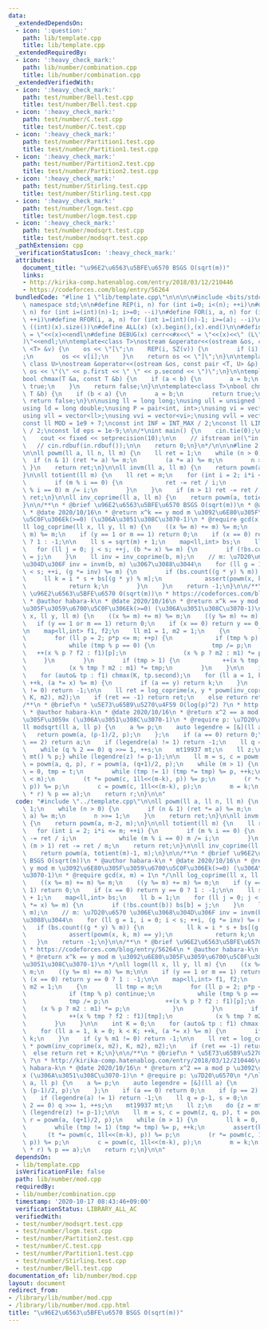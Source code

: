 ```yaml
---
data:
  _extendedDependsOn:
  - icon: ':question:'
    path: lib/template.cpp
    title: lib/template.cpp
  _extendedRequiredBy:
  - icon: ':heavy_check_mark:'
    path: lib/number/combination.cpp
    title: lib/number/combination.cpp
  _extendedVerifiedWith:
  - icon: ':heavy_check_mark:'
    path: test/number/Bell.test.cpp
    title: test/number/Bell.test.cpp
  - icon: ':heavy_check_mark:'
    path: test/number/C.test.cpp
    title: test/number/C.test.cpp
  - icon: ':heavy_check_mark:'
    path: test/number/Partition1.test.cpp
    title: test/number/Partition1.test.cpp
  - icon: ':heavy_check_mark:'
    path: test/number/Partition2.test.cpp
    title: test/number/Partition2.test.cpp
  - icon: ':heavy_check_mark:'
    path: test/number/Stirling.test.cpp
    title: test/number/Stirling.test.cpp
  - icon: ':heavy_check_mark:'
    path: test/number/logm.test.cpp
    title: test/number/logm.test.cpp
  - icon: ':heavy_check_mark:'
    path: test/number/modsqrt.test.cpp
    title: test/number/modsqrt.test.cpp
  _pathExtension: cpp
  _verificationStatusIcon: ':heavy_check_mark:'
  attributes:
    document_title: "\u96E2\u6563\u5BFE\u6570 BSGS O(sqrt(m))"
    links:
    - http://kirika-comp.hatenablog.com/entry/2018/03/12/210446
    - https://codeforces.com/blog/entry/56264
  bundledCode: "#line 1 \"lib/template.cpp\"\n\n\n\n#include <bits/stdc++.h>\n\nusing\
    \ namespace std;\n\n#define REP(i, n) for (int i=0; i<(n); ++i)\n#define RREP(i,\
    \ n) for (int i=(int)(n)-1; i>=0; --i)\n#define FOR(i, a, n) for (int i=(a); i<(n);\
    \ ++i)\n#define RFOR(i, a, n) for (int i=(int)(n)-1; i>=(a); --i)\n\n#define SZ(x)\
    \ ((int)(x).size())\n#define ALL(x) (x).begin(),(x).end()\n\n#define DUMP(x) cerr<<#x<<\"\
    \ = \"<<(x)<<endl\n#define DEBUG(x) cerr<<#x<<\" = \"<<(x)<<\" (L\"<<__LINE__<<\"\
    )\"<<endl;\n\ntemplate<class T>\nostream &operator<<(ostream &os, const vector\
    \ <T> &v) {\n    os << \"[\";\n    REP(i, SZ(v)) {\n        if (i) os << \", \"\
    ;\n        os << v[i];\n    }\n    return os << \"]\";\n}\n\ntemplate<class T,\
    \ class U>\nostream &operator<<(ostream &os, const pair <T, U> &p) {\n    return\
    \ os << \"(\" << p.first << \" \" << p.second << \")\";\n}\n\ntemplate<class T>\n\
    bool chmax(T &a, const T &b) {\n    if (a < b) {\n        a = b;\n        return\
    \ true;\n    }\n    return false;\n}\n\ntemplate<class T>\nbool chmin(T &a, const\
    \ T &b) {\n    if (b < a) {\n        a = b;\n        return true;\n    }\n   \
    \ return false;\n}\n\nusing ll = long long;\nusing ull = unsigned long long;\n\
    using ld = long double;\nusing P = pair<int, int>;\nusing vi = vector<int>;\n\
    using vll = vector<ll>;\nusing vvi = vector<vi>;\nusing vvll = vector<vll>;\n\n\
    const ll MOD = 1e9 + 7;\nconst int INF = INT_MAX / 2;\nconst ll LINF = LLONG_MAX\
    \ / 2;\nconst ld eps = 1e-9;\n\n/*\nint main() {\n    cin.tie(0);\n    ios::sync_with_stdio(false);\n\
    \    cout << fixed << setprecision(10);\n\n    // ifstream in(\"in.txt\");\n \
    \   // cin.rdbuf(in.rdbuf());\n\n    return 0;\n}\n*/\n\n\n#line 2 \"lib/number/mod.cpp\"\
    \n\nll powm(ll a, ll n, ll m) {\n    ll ret = 1;\n    while (n > 0) {\n      \
    \  if (n & 1) (ret *= a) %= m;\n        (a *= a) %= m;\n        n >>= 1;\n   \
    \ }\n    return ret;\n}\n\nll invm(ll a, ll m) {\n    return powm(a, m-2, m);\n\
    }\n\nll totient(ll m) {\n    ll ret = m;\n    for (int i = 2; i*i <= m; ++i) {\n\
    \        if (m % i == 0) {\n            ret -= ret / i;\n            while (m\
    \ % i == 0) m /= i;\n        }\n    }\n    if (m > 1) ret -= ret / m;\n    return\
    \ ret;\n}\n\nll inv_coprime(ll a, ll m) {\n    return powm(a, totient(m)-1, m);\n\
    }\n\n/**\n * @brief \u96E2\u6563\u5BFE\u6570 BSGS O(sqrt(m))\n * @author habara-k\n\
    \ * @date 2020/10/16\n * @return x^k == y mod m \u3092\u6E80\u305F\u3059\u6700\
    \u5C0F\u306Ek(>=0) (\u306A\u3051\u308C\u3070-1)\n * @require gcd(x, m) = 1\n */\n\
    ll log_coprime(ll x, ll y, ll m) {\n    ((x %= m) += m) %= m;\n    ((y %= m) +=\
    \ m) %= m;\n    if (y == 1 or m == 1) return 0;\n    if (x == 0) return y == 0\
    \ ? 1 : -1;\n\n    ll s = sqrt(m) + 1;\n    map<ll,int> bs;\n    ll b = 1;\n \
    \   for (ll j = 0; j < s; ++j, (b *= x) %= m) {\n        if (!bs.count(b)) bs[b]\
    \ = j;\n    }\n    ll inv = inv_coprime(b, m);\n    // m: \u7D20\u6570 \u306E\u3068\
    \u304D\u306F inv = invm(b, m) \u3067\u3088\u3044\n    for (ll g = 1, i = 0; i\
    \ < s; ++i, (g *= inv) %= m) {\n        if (bs.count((g * y) % m)) {\n       \
    \     ll k = i * s + bs[(g * y) % m];\n            assert(powm(x, k, m) == y);\n\
    \            return k;\n        }\n    }\n    return -1;\n}\n\n/**\n * @brief\
    \ \u96E2\u6563\u5BFE\u6570 O(sqrt(m))\n * https://codeforces.com/blog/entry/56264\n\
    \ * @author habara-k\n * @date 2020/10/16\n * @return x^k == y mod m \u3092\u6E80\
    \u305F\u3059\u6700\u5C0F\u306Ek(>=0) (\u306A\u3051\u308C\u3070-1)\n */\nll logm(ll\
    \ x, ll y, ll m) {\n    ((x %= m) += m) %= m;\n    ((y %= m) += m) %= m;\n\n \
    \   if (y == 1 or m == 1) return 0;\n    if (x == 0) return y == 0 ? 1 : -1;\n\
    \n    map<ll,int> f1, f2;\n    ll m1 = 1, m2 = 1;\n    {\n        ll tmp = m;\n\
    \        for (ll p = 2; p*p <= m; ++p) {\n            if (tmp % p) continue;\n\
    \            while (tmp % p == 0) {\n                tmp /= p;\n             \
    \   ++(x % p ? f2 : f1)[p];\n                (x % p ? m2 : m1) *= p;\n       \
    \     }\n        }\n        if (tmp > 1) {\n            ++(x % tmp ? f2 : f1)[tmp];\n\
    \            (x % tmp ? m2 : m1) *= tmp;\n        }\n    }\n\n    int K = 0;\n\
    \    for (auto& tp : f1) chmax(K, tp.second);\n    for (ll a = 1, k = 0; k < K;\
    \ ++k, (a *= x) %= m) {\n        if (a == y) return k;\n    }\n    if (y % m1\
    \ != 0) return -1;\n\n    ll ret = log_coprime(x, y * powm(inv_coprime(x, m2),\
    \ K, m2), m2);\n    if (ret == -1) return ret;\n    else return ret + K;\n}\n\n\
    /**\n * @brief\n * \u5E73\u65B9\u5270\u4F59 O(log(p)^2) ?\n * http://kirika-comp.hatenablog.com/entry/2018/03/12/210446\n\
    \ * @author habara-k\n * @date 2020/10/16\n * @return x^2 == a mod p \u3092\u6E80\
    \u305F\u3059x (\u306A\u3051\u308C\u3070-1)\n * @require p: \u7D20\u6570\n */\n\
    ll modsqrt(ll a, ll p) {\n    a %= p;\n    auto legendre = [&](ll a) {\n     \
    \   return powm(a, (p-1)/2, p);\n    };\n    if (a == 0) return 0;\n    if (p\
    \ == 2) return a;\n    if (legendre(a) != 1) return -1;\n    ll q = p-1, s = 0;\n\
    \    while (q % 2 == 0) q >>= 1, ++s;\n    mt19937 mt;\n    ll z;\n    do {z =\
    \ mt() % p;} while (legendre(z) != p-1);\n\n    ll m = s, c = powm(z, q, p), t\
    \ = powm(a, q, p), r = powm(a, (q+1)/2, p);\n    while (m > 1) {\n        ll k\
    \ = 0, tmp = t;\n        while (tmp != 1) (tmp *= tmp) %= p, ++k;\n        assert(k\
    \ < m);\n        (t *= powm(c, 1ll<<(m-k), p)) %= p;\n        (r *= powm(c, 1ll<<(m-k-1),\
    \ p)) %= p;\n        c = powm(c, 1ll<<(m-k), p);\n        m = k;\n    }\n    assert((r\
    \ * r) % p == a);\n    return r;\n}\n\n"
  code: "#include \"../template.cpp\"\n\nll powm(ll a, ll n, ll m) {\n    ll ret =\
    \ 1;\n    while (n > 0) {\n        if (n & 1) (ret *= a) %= m;\n        (a *=\
    \ a) %= m;\n        n >>= 1;\n    }\n    return ret;\n}\n\nll invm(ll a, ll m)\
    \ {\n    return powm(a, m-2, m);\n}\n\nll totient(ll m) {\n    ll ret = m;\n \
    \   for (int i = 2; i*i <= m; ++i) {\n        if (m % i == 0) {\n            ret\
    \ -= ret / i;\n            while (m % i == 0) m /= i;\n        }\n    }\n    if\
    \ (m > 1) ret -= ret / m;\n    return ret;\n}\n\nll inv_coprime(ll a, ll m) {\n\
    \    return powm(a, totient(m)-1, m);\n}\n\n/**\n * @brief \u96E2\u6563\u5BFE\u6570\
    \ BSGS O(sqrt(m))\n * @author habara-k\n * @date 2020/10/16\n * @return x^k ==\
    \ y mod m \u3092\u6E80\u305F\u3059\u6700\u5C0F\u306Ek(>=0) (\u306A\u3051\u308C\
    \u3070-1)\n * @require gcd(x, m) = 1\n */\nll log_coprime(ll x, ll y, ll m) {\n\
    \    ((x %= m) += m) %= m;\n    ((y %= m) += m) %= m;\n    if (y == 1 or m ==\
    \ 1) return 0;\n    if (x == 0) return y == 0 ? 1 : -1;\n\n    ll s = sqrt(m)\
    \ + 1;\n    map<ll,int> bs;\n    ll b = 1;\n    for (ll j = 0; j < s; ++j, (b\
    \ *= x) %= m) {\n        if (!bs.count(b)) bs[b] = j;\n    }\n    ll inv = inv_coprime(b,\
    \ m);\n    // m: \u7D20\u6570 \u306E\u3068\u304D\u306F inv = invm(b, m) \u3067\
    \u3088\u3044\n    for (ll g = 1, i = 0; i < s; ++i, (g *= inv) %= m) {\n     \
    \   if (bs.count((g * y) % m)) {\n            ll k = i * s + bs[(g * y) % m];\n\
    \            assert(powm(x, k, m) == y);\n            return k;\n        }\n \
    \   }\n    return -1;\n}\n\n/**\n * @brief \u96E2\u6563\u5BFE\u6570 O(sqrt(m))\n\
    \ * https://codeforces.com/blog/entry/56264\n * @author habara-k\n * @date 2020/10/16\n\
    \ * @return x^k == y mod m \u3092\u6E80\u305F\u3059\u6700\u5C0F\u306Ek(>=0) (\u306A\
    \u3051\u308C\u3070-1)\n */\nll logm(ll x, ll y, ll m) {\n    ((x %= m) += m) %=\
    \ m;\n    ((y %= m) += m) %= m;\n\n    if (y == 1 or m == 1) return 0;\n    if\
    \ (x == 0) return y == 0 ? 1 : -1;\n\n    map<ll,int> f1, f2;\n    ll m1 = 1,\
    \ m2 = 1;\n    {\n        ll tmp = m;\n        for (ll p = 2; p*p <= m; ++p) {\n\
    \            if (tmp % p) continue;\n            while (tmp % p == 0) {\n    \
    \            tmp /= p;\n                ++(x % p ? f2 : f1)[p];\n            \
    \    (x % p ? m2 : m1) *= p;\n            }\n        }\n        if (tmp > 1) {\n\
    \            ++(x % tmp ? f2 : f1)[tmp];\n            (x % tmp ? m2 : m1) *= tmp;\n\
    \        }\n    }\n\n    int K = 0;\n    for (auto& tp : f1) chmax(K, tp.second);\n\
    \    for (ll a = 1, k = 0; k < K; ++k, (a *= x) %= m) {\n        if (a == y) return\
    \ k;\n    }\n    if (y % m1 != 0) return -1;\n\n    ll ret = log_coprime(x, y\
    \ * powm(inv_coprime(x, m2), K, m2), m2);\n    if (ret == -1) return ret;\n  \
    \  else return ret + K;\n}\n\n/**\n * @brief\n * \u5E73\u65B9\u5270\u4F59 O(log(p)^2)\
    \ ?\n * http://kirika-comp.hatenablog.com/entry/2018/03/12/210446\n * @author\
    \ habara-k\n * @date 2020/10/16\n * @return x^2 == a mod p \u3092\u6E80\u305F\u3059\
    x (\u306A\u3051\u308C\u3070-1)\n * @require p: \u7D20\u6570\n */\nll modsqrt(ll\
    \ a, ll p) {\n    a %= p;\n    auto legendre = [&](ll a) {\n        return powm(a,\
    \ (p-1)/2, p);\n    };\n    if (a == 0) return 0;\n    if (p == 2) return a;\n\
    \    if (legendre(a) != 1) return -1;\n    ll q = p-1, s = 0;\n    while (q %\
    \ 2 == 0) q >>= 1, ++s;\n    mt19937 mt;\n    ll z;\n    do {z = mt() % p;} while\
    \ (legendre(z) != p-1);\n\n    ll m = s, c = powm(z, q, p), t = powm(a, q, p),\
    \ r = powm(a, (q+1)/2, p);\n    while (m > 1) {\n        ll k = 0, tmp = t;\n\
    \        while (tmp != 1) (tmp *= tmp) %= p, ++k;\n        assert(k < m);\n  \
    \      (t *= powm(c, 1ll<<(m-k), p)) %= p;\n        (r *= powm(c, 1ll<<(m-k-1),\
    \ p)) %= p;\n        c = powm(c, 1ll<<(m-k), p);\n        m = k;\n    }\n    assert((r\
    \ * r) % p == a);\n    return r;\n}\n\n"
  dependsOn:
  - lib/template.cpp
  isVerificationFile: false
  path: lib/number/mod.cpp
  requiredBy:
  - lib/number/combination.cpp
  timestamp: '2020-10-17 08:43:46+09:00'
  verificationStatus: LIBRARY_ALL_AC
  verifiedWith:
  - test/number/modsqrt.test.cpp
  - test/number/logm.test.cpp
  - test/number/Partition2.test.cpp
  - test/number/C.test.cpp
  - test/number/Partition1.test.cpp
  - test/number/Stirling.test.cpp
  - test/number/Bell.test.cpp
documentation_of: lib/number/mod.cpp
layout: document
redirect_from:
- /library/lib/number/mod.cpp
- /library/lib/number/mod.cpp.html
title: "\u96E2\u6563\u5BFE\u6570 BSGS O(sqrt(m))"
---
```

